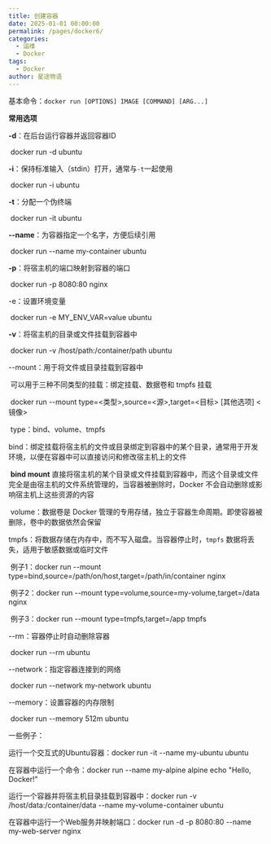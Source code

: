 ```yaml
---
title: 创建容器
date: 2025-01-01 00:00:00
permalink: /pages/docker6/
categories:
  - 运维
  - Docker
tags:
  - Docker
author: 星途物语
---
```

基本命令：`docker run [OPTIONS] IMAGE [COMMAND] [ARG...]`

**常用选项**

**-d**：在后台运行容器并返回容器ID

​	docker run -d ubuntu

**-i**：保持标准输入（stdin）打开，通常与`-t`一起使用

​	docker run -i ubuntu

**-t**：分配一个伪终端

​	docker run -it ubuntu

**--name**：为容器指定一个名字，方便后续引用

​	docker run --name my-container ubuntu

**-p**：将宿主机的端口映射到容器的端口

​	docker run -p 8080:80 nginx

-e：设置环境变量

​	docker run -e MY_ENV_VAR=value ubuntu

**-v**：将宿主机的目录或文件挂载到容器中

​	docker run -v /host/path:/container/path ubuntu

--mount：用于将文件或目录挂载到容器中

​	可以用于三种不同类型的挂载：绑定挂载、数据卷和 tmpfs 挂载

​	docker run --mount type=<类型>,source=<源>,target=<目标> [其他选项] <镜像>

​	type：bind、volume、tmpfs

​	bind：绑定挂载将宿主机的文件或目录绑定到容器中的某个目录，通常用于开发环境，以便在容器中可以直接访问和修改宿主机上的文件

​	**bind mount** 直接将宿主机的某个目录或文件挂载到容器中，而这个目录或文件完全是由宿主机的文件系统管理的，当容器被删除时，Docker 不会自动删除或影响宿主机上这些资源的内容

​	volume：数据卷是 Docker 管理的专用存储，独立于容器生命周期。即使容器被删除，卷中的数据依然会保留

​	tmpfs：将数据存储在内存中，而不写入磁盘。当容器停止时，`tmpfs` 数据将丢失，适用于敏感数据或临时文件

​	例子1：docker run --mount type=bind,source=/path/on/host,target=/path/in/container nginx

​	例子2：docker run --mount type=volume,source=my-volume,target=/data nginx

​	例子3：docker run --mount type=tmpfs,target=/app tmpfs

--rm：容器停止时自动删除容器

​	docker run --rm ubuntu

--network：指定容器连接到的网络

​	docker run --network my-network ubuntu

--memory：设置容器的内存限制

​	docker run --memory 512m ubuntu

一些例子：

运行一个交互式的Ubuntu容器：docker run -it --name my-ubuntu ubuntu

在容器中运行一个命令：docker run --name my-alpine alpine echo "Hello, Docker!"

运行一个容器并将宿主机目录挂载到容器中：docker run -v /host/data:/container/data --name my-volume-container ubuntu

在容器中运行一个Web服务并映射端口：docker run -d -p 8080:80 --name my-web-server nginx